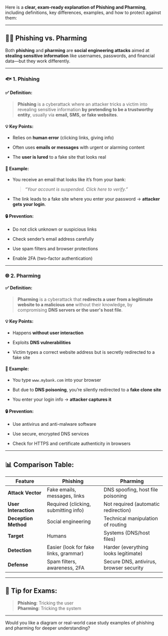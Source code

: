Here is a **clear, exam-ready explanation of Phishing and Pharming**, including definitions, key differences, examples, and how to protect against them:

---

## 🕵️‍♂️ Phishing vs. Pharming

Both **phishing** and **pharming** are **social engineering attacks** aimed at **stealing sensitive information** like usernames, passwords, and financial data—but they work differently.

---

### 🐟 1. **Phishing**

#### ✅ Definition:

> **Phishing** is a cyberattack where an attacker tricks a victim into revealing sensitive information **by pretending to be a trustworthy entity**, usually via **email, SMS, or fake websites**.

#### 💡 Key Points:

- Relies on **human error** (clicking links, giving info)
    
- Often uses **emails or messages** with urgent or alarming content
    
- The **user is lured** to a fake site that looks real
    

#### 📌 Example:

- You receive an email that looks like it’s from your bank:
    
    > _“Your account is suspended. Click here to verify.”_
    
- The link leads to a fake site where you enter your password → **attacker gets your login**.
    

#### 🔒 Prevention:

- Do not click unknown or suspicious links
    
- Check sender’s email address carefully
    
- Use spam filters and browser protections
    
- Enable 2FA (two-factor authentication)
    

---

### 🌐 2. **Pharming**

#### ✅ Definition:

> **Pharming** is a cyberattack that **redirects a user from a legitimate website to a malicious one** without their knowledge, by compromising **DNS servers or the user's host file**.

#### 💡 Key Points:

- Happens **without user interaction**
    
- Exploits **DNS vulnerabilities**
    
- Victim types a correct website address but is secretly redirected to a fake site
    

#### 📌 Example:

- You type `www.mybank.com` into your browser
    
- But due to **DNS poisoning**, you’re silently redirected to a **fake clone site**
    
- You enter your login info → **attacker captures it**
    

#### 🔒 Prevention:

- Use antivirus and anti-malware software
    
- Use secure, encrypted DNS services
    
- Check for HTTPS and certificate authenticity in browsers
    

---

## 📊 Comparison Table:

|Feature|**Phishing**|**Pharming**|
|---|---|---|
|**Attack Vector**|Fake emails, messages, links|DNS spoofing, host file poisoning|
|**User Interaction**|Required (clicking, submitting info)|Not required (automatic redirection)|
|**Deception Method**|Social engineering|Technical manipulation of routing|
|**Target**|Humans|Systems (DNS/host files)|
|**Detection**|Easier (look for fake links, grammar)|Harder (everything looks legitimate)|
|**Defense**|Spam filters, awareness, 2FA|Secure DNS, antivirus, browser security|

---

## 🧠 Tip for Exams:

> **Phishing**: Tricking the user  
> **Pharming**: Tricking the system

---

Would you like a diagram or real-world case study examples of phishing and pharming for deeper understanding?